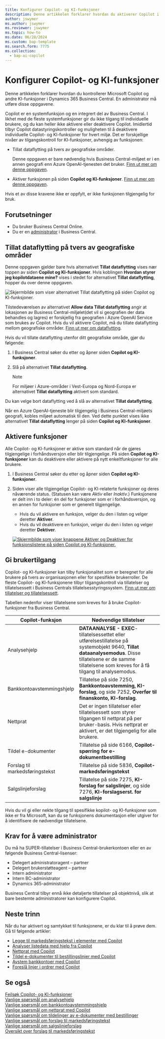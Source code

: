 ```yaml
---
title: Konfigurer Copilot- og KI-funksjoner
description: Denne artikkelen forklarer hvordan du aktiverer Copilot i et miljø.
author: jswymer
ms.author: jswymer
ms.reviewer: jswymer
ms.topic: how-to
ms.date: 06/28/2024
ms.custom: bap-template
ms.search.form: 7775
ms.collection:
  - bap-ai-copilot
---
```


# <a name="configure-copilot-and-ai-capabilities"></a>Konfigurer Copilot- og KI-funksjoner

<!--[!INCLUDE[ai-preview](includes/ai-preview.md)]-->

<!--This article explains how you can control the ability to create AI-powered item marketing text with Copilot for your organization. This task is done by an admin. There are two requirements that you must fulfill to make the feature available to users:-->

Denne artikkelen forklarer hvordan du kontrollerer Microsoft Copilot og andre KI-funksjoner i Dynamics 365 Business Central. En administrator må utføre disse oppgavene.

Copilot er en systemfunksjon og en integrert del av Business Central. I likhet med de fleste systemfunksjoner gir du ikke tilgang til individuelle brukere, og du kan heller ikke aktivere eller deaktivere Copilot. Imidlertid tilbyr Copilot datastyringskontroller og muligheten til å deaktivere individuelle Copilot- og KI-funksjoner for hvert miljø. Det er forskjellige nivåer av tilgangskontroll for KI-funksjoner, avhengig av funksjonen:

- Tillat dataflytting på tvers av geografiske områder.

    Denne oppgaven er bare nødvendig hvis Business Central-miljøet er i en annen geografi enn Azure OpenAI-tjenesten det bruker. [Finn ut mer om denne oppgaven](#allow-data-movement-across-geographies).

- Aktiver funksjonen på siden **Copilot og KI-funksjoner**. [Finn ut mer om denne oppgaven](#activate-features).

<!-- For 2024 there are no AI features governed by **Feature Management**, so this section is not shown
- Enable the specific feature if it's governed by **Feature Management**.

  Check whether  of 2024 release wave 1, chat with Copilot, marketing text suggestions, and bank account reconciliation assist features are included under **Feature Management**. [Learn more](#enable-feature-in-feature-management)
<!-- 
- Enable the specific feature, if it's still governed by **Feature Management**.

  In 2023 release wave 2, both the marketing text suggestions and bank account reconciliation assist features are included under **Feature Management**. [Learn more](#enable-feature-in-feature-management)-->

Hvis et av disse kravene ikke er oppfylt, er ikke funksjonen tilgjengelig for bruk.

## <a name="prerequisites"></a>Forutsetninger

- Du bruker Business Central Online.
- Du er en [administrator](#requirements-for-being-an-administrator) i Business Central.

## <a name="allow-data-movement-across-geographies"></a>Tillat dataflytting på tvers av geografiske områder

Denne oppgaven gjelder bare hvis alternativet **Tillat dataflytting** vises nær toppen av siden **Copilot og KI-funksjoner**. Hvis koblingen **Hvordan styrer jeg kopilotdataene mine?** vises i stedet for alternativet **Tillat dataflytting**, hopper du over denne oppgaven.

![Skjermbilde som viser alternativet Tillat dataflytting på siden Copilot og KI-funksjoner.](media/allow-data-movement-v2.png)

Tilstedeværelsen av alternativet **Allow data Tillat dataflytting** angir at lokasjonen av Business Central-miljølet(det vil si geografien der data behandles og lagres) er forskjellig fra geografien i Azure OpenAI Service som brukes av Copilot. Hvis du vil aktivere Copilot, må du tillate dataflytting mellom geografiske områder. [Finn ut mer om dataflytting](ai-copilot-data-movement.md).

Hvis du vil tillate dataflytting utenfor ditt geografiske område, gjør du følgende:

1. I Business Central søker du etter og åpner siden **Copilot og KI-funksjoner**.
1. Slå på alternativet **Tillat dataflytting**.

    > [!NOTE]
    > For miljøer i Azure-områder i Vest-Europa og Nord-Europa er alternativet **Tillat dataflytting** aktivert som standard.

Du kan velge bort dataflytting ved å slå av alternativet **Tillat dataflytting**.

Når en Azure OpenAI-tjeneste blir tilgjengelig i Business Central-miljøets geografi, kobles miljøet automatisk til den. Ved dette punktet vises ikke alternativet **Tillat dataflytting** lenger på siden **Copilot og KI-funksjoner**.

<!-- Don't review
| Australia, United Kingdom, United States | Within the respective geographical region |
| Europe, France, Germany, Norway, Switzerland  | Sweden or Switzerland |
| Asia Pacific, Brazil, Canada, India, Japan, Singapore, South Africa, South Korea, United Arab Emirates  | United States |-->



<!--Note

If your environment is hosted in North America, Copilot will use an Azure OpenAI endpoint in North America to process your data.
If your environment is hosted in Europe, Copilot will use an Azure OpenAI endpoint in Europe to process your data.
If your environment is hosted anywhere else, Copilot will use an Azure OpenAI endpoint outside of the region in which the environment is hosted.
To opt in 

Copilot and other AI capabilities use Azure OpenAI Service.  and are provided by default to only those customers with environments that have United States as their geography for data processing and storage. While the Azure OpenAI Service is available in multiple geographies including Australia, Canada, United States, France, Japan and UK, Copilot does not follow the same regional rollout schedule.

Meanwhile, customers with environments outside the United States can use Copilot AI features by opting in to share relevant data with the Azure OpenAI Service in United States or Switzerland.

The information in the following table outlines the Azure OpenAI service that's used by the Copilot services based on the geography of their Dynamics 365 environment when they opt-in to share data.-->

## <a name="activate-features"></a>Aktivere funksjoner

Alle Copilot- og KI-funksjoner er aktive som standard når de gjøres tilgjengelige i forhåndsversjon eller blir tilgjengelige. På siden **Copilot og KI-funksjoner** kan du deaktivere eller aktivere på nytt enkeltfunksjoner for alle brukere.

1. I Business Central søker du etter og åpner siden **Copilot og KI-funksjoner**.
1. Siden viser alle tilgjengelige Copilot- og KI-relaterte funksjoner og deres nåværende status. (Statusen kan være *Aktiv* eller *Inaktiv*.) Funksjonene er delt inn i to deler: én del for funksjoner som er i forhåndsversjon, og en annen for funksjoner som er generelt tilgjengelige.

    - Hvis du vil aktivere en funksjon, velger du den i listen og velger deretter **Aktiver**.
    - Hvis du vil deaktivere en funksjon, velger du den i listen og velger deretter **Dektiver**.

    [![Skjermbilde som viser knappene Aktiver og Deaktiver for funksjonslistene på siden Copilot og KI-funksjoner.](media/copilot-and-ai-capabilties-page.svg)](media/copilot-and-ai-capabilties-page.svg#lightbox)

<!-- don't review 

<!-- For 2024 there are no AI features governed by **Feature Management**, so this section is not shown
## <a name="enable-feature-in-feature-management"></a>Enable feature in Feature Management

When individual Copilot capabilities are released in Business Central minor updates, these capabilities are optional until the next major update. **Feature Management** is used to turn on or off features that are in preview, like bank reconciliation, and some features that are generally available, like marketing text suggestions. [Learn more about feature management](/dynamics365/business-central/dev-itpro/administration/feature-management).

1. In Business Central, search for and open the **Feature Management** page.
2. To enable a feature, set the **Enabled for** column to **All users**. To disable a feature, set the **Enabled for** column to **None**. Use the following table to help you determine the switch that applies to the Copilot and AI capability you want to enable:

   - **Feature Preview: Bank account reconciliation with Copilot** enables the bank account reconciliation assist feature.
   - **Feature Preview: Chat with Copilot** enables the chat with Copilot feature.
   - **Feature preview: Create AI-powered product descriptions with Copilot** enables the marketing text suggestions feature.

   For more information about feature management in general, go to [Feature Management](/dynamics365/business-central/dev-itpro/administration/feature-management).-->

## <a name="granting-user-access"></a>Gi brukertilgang

Copilot- og KI-funksjoner kan tilby funksjonalitet som er beregnet for alle brukere på tvers av organisasjonen eller for spesifikke brukerroller. De fleste Copilot- og KI-funksjonene tilbyr tilgangskontroll via tillatelser og tillatelsessett i Business Centrals tillatelsesstyringssystem. [Finn ut mer om tillatelser og tillatelsessett](ui-define-granular-permissions.md).

Tabellen nedenfor viser tillatelsene som kreves for å bruke Copilot-funksjoner fra Business Central.

| Copilot-funksjon | Nødvendige tillatelser |
|---|---|
| Analysehjelp | **DATAANALYSE - EXEC**-tillatelsessettet eller utførelsestillatelse på systemobjekt 9640, **Tillat dataanalysemodus**. Disse tillatelsene er de samme tillatelsene som kreves for å få tilgang til analysemodus. |
| Bankkontoavstemmingshjelp | Tillatelse på side 7250, **Bankkontoavstemming, KI-forslag**, og side 7252, **Overfør til finanskonto, KI-forslag**. |
| Nettprat | Det er ingen tillatelser eller tillatelsessett som styrer tilgangen til nettprat på per bruker-basis. Hvis nettprat er aktivert, er det tilgjengelig for alle brukere. |
| Tildel e-dokumenter | Tillatelse på side 6166, **Copilot-spørring for e-dokumentbestilling** |
| Forslag til markedsføringstekst | Tillatelse på side 5836, **Copilot-markedsføringstekst** |
| Salgslinjeforslag | Tillatelse på side 7275, **KI-forslag for salgslinjer**, og side 7276, **KI-forslagserst. for salgslinje** |

Hvis du vil gi eller nekte tilgang til spesifikke kopilot- og KI-funksjoner som ikke er fra Microsoft, kan du se funksjonens dokumentasjon eller utgiver for å identifisere de nødvendige tillatelsene.

## <a name="requirements-for-being-an-administrator"></a>Krav for å være administrator

Du må ha SUPER-tillatelser i Business Central-brukerkontoen eller en av følgende Business Central-lisenser:

- Delegert administratoragent – partner
- Delegert brukerstøtteagent – partner
- Intern administrator
- Intern BC-administrator
- Dynamics 365-administrator

Business Central tilbyr ennå ikke detaljerte tillatelser på objektnivå, slik at bare bestemte administratorer kan konfigurere Copilot.

## <a name="next-steps"></a>Neste trinn

Når du har aktivert og samtykket til funksjonene, er du klar til å prøve dem. Gå til følgende artikler:

- [Legge til markedsføringstekst i elementer med Copilot](item-marketing-text.md)
- [Analyser listedata med hjelp fra Copilot](analysis-assist.md)
- [Nettprat med Copilot](chat-with-copilot.md)
- [Tildel e-dokumenter til bestillingslinjer med Copilot](map-edocuments-with-copilot.md)
- [Avstem bankkontoer med Copilot](bank-reconciliation-with-copilot.md)
- [Foreslå linjer i ordrer med Copilot](sales-suggest-sales-lines-with-copilot.md)

## <a name="see-also"></a>Se også

[Feilsøk Copilot- og KI-funksjoner](ai-copilot-troubleshooting.md)  
[Vanlige spørsmål om analysehjelp](faqs-analysis-assist.md)  
[Vanlige spørsmål om bankkontoavstemmingshjelp](faqs-bank-reconciliation.md)  
[Vanlige spørsmål om nettprat med Copilot](faqs-chat-with-copilot.md)  
[Vanlige spørsmål om tildelinger av e-dokumenter med bestillinger](faqs-map-edocuments.md)  
[Vanlige spørsmål om forslag til markedsføringstekst](faqs-marketing-text.md)  
[Vanlige spørsmål om salgslinjeforslag](faq-sales-suggest-sales-lines-with-copilot.md)  
[Oversikt over forslag til markedsføringstekst](ai-overview.md)
